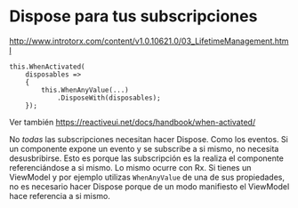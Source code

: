 # Dispose para tus subscripciones

http://www.introtorx.com/content/v1.0.10621.0/03_LifetimeManagement.html

```
this.WhenActivated(
    disposables =>
    {
        this.WhenAnyValue(...)
            .DisposeWith(disposables);
    });
```

Ver también https://reactiveui.net/docs/handbook/when-activated/

No _todas_ las subscripciones necesitan hacer Dispose. Como los eventos. Si un componente expone un evento y se subscribe a si mismo, no necesita desusbribirse. Esto es porque las subscripción es la realiza el componente referenciándose a si mismo. Lo mismo ocurre con Rx. Si tienes un ViewModel y por ejemplo utilizas `WhenAnyValue` de una de sus propiedades, no es necesario hacer Dispose porque de un modo manifiesto el ViewModel hace referencia a si mismo.

